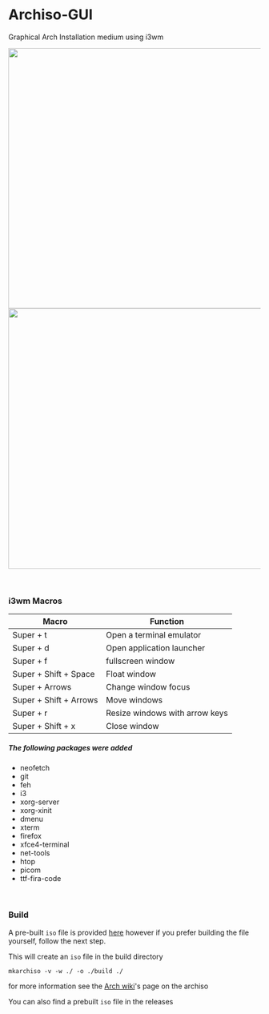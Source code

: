 # Archiso-GUI

Graphical Arch Installation medium using i3wm
<br/>

<p align="center">
<img src="https://i.imgur.com/ufqnB40.jpg" width="520px"/>
<img src="https://i.imgur.com/toDyXXI.jpg" width="520px"/>
</p>

<br/>

### i3wm Macros

| Macro                  | Function                       |
|------------------------|--------------------------------|
| Super + t              | Open a terminal emulator       |
| Super + d              | Open application launcher      |
| Super + f              | fullscreen window              |
| Super + Shift + Space  | Float window                   |
| Super + Arrows         | Change window focus            |
| Super + Shift + Arrows | Move windows                   |
| Super + r              | Resize windows with arrow keys |
| Super + Shift + x      | Close window                   |

##### The following packages were added

* neofetch
* git
* feh
* i3
* xorg-server
* xorg-xinit
* dmenu
* xterm
* firefox
* xfce4-terminal
* net-tools
* htop 
* picom
* ttf-fira-code

<br/>

### Build
A pre-built `iso` file is provided [here](https://github.com/matiasvlevi/garchiso/releases) however if you prefer building the file yourself, follow the next step.

This will create an `iso` file in the build directory
```
mkarchiso -v -w ./ -o ./build ./
```
for more information see the [Arch wiki](https://wiki.archlinux.org/title/archiso)'s page on the archiso

You can also find a prebuilt `iso` file in the releases
